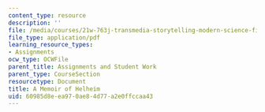 ```yaml
---
content_type: resource
description: ''
file: /media/courses/21w-763j-transmedia-storytelling-modern-science-fiction-spring-2014/60985d8eea970ae84d77a2e0ffccaa43_MIT21W_763JS14_MmoirHelhm.pdf
file_type: application/pdf
learning_resource_types:
- Assignments
ocw_type: OCWFile
parent_title: Assignments and Student Work
parent_type: CourseSection
resourcetype: Document
title: A Memoir of Helheim
uid: 60985d8e-ea97-0ae8-4d77-a2e0ffccaa43
---
```

